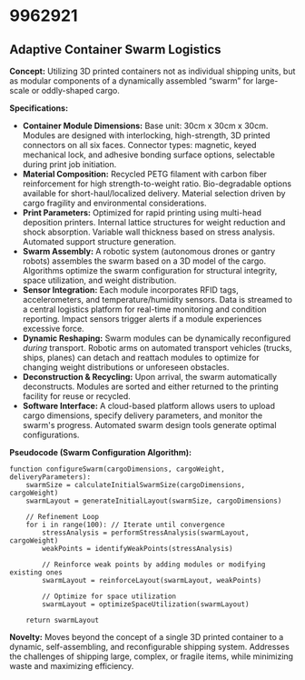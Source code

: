 # 9962921

## Adaptive Container Swarm Logistics

**Concept:** Utilizing 3D printed containers not as individual shipping units, but as modular components of a dynamically assembled “swarm” for large-scale or oddly-shaped cargo.

**Specifications:**

*   **Container Module Dimensions:** Base unit: 30cm x 30cm x 30cm.  Modules are designed with interlocking, high-strength, 3D printed connectors on all six faces. Connector types: magnetic, keyed mechanical lock, and adhesive bonding surface options, selectable during print job initiation.
*   **Material Composition:**  Recycled PETG filament with carbon fiber reinforcement for high strength-to-weight ratio. Bio-degradable options available for short-haul/localized delivery.  Material selection driven by cargo fragility and environmental considerations.
*   **Print Parameters:** Optimized for rapid printing using multi-head deposition printers. Internal lattice structures for weight reduction and shock absorption. Variable wall thickness based on stress analysis.  Automated support structure generation.
*   **Swarm Assembly:**  A robotic system (autonomous drones or gantry robots) assembles the swarm based on a 3D model of the cargo.  Algorithms optimize the swarm configuration for structural integrity, space utilization, and weight distribution.
*   **Sensor Integration:** Each module incorporates RFID tags, accelerometers, and temperature/humidity sensors. Data is streamed to a central logistics platform for real-time monitoring and condition reporting.  Impact sensors trigger alerts if a module experiences excessive force.
*   **Dynamic Reshaping:**  Swarm modules can be dynamically reconfigured *during* transport.  Robotic arms on automated transport vehicles (trucks, ships, planes) can detach and reattach modules to optimize for changing weight distributions or unforeseen obstacles.
*   **Deconstruction & Recycling:** Upon arrival, the swarm automatically deconstructs. Modules are sorted and either returned to the printing facility for reuse or recycled.
*   **Software Interface:** A cloud-based platform allows users to upload cargo dimensions, specify delivery parameters, and monitor the swarm's progress.  Automated swarm design tools generate optimal configurations. 

**Pseudocode (Swarm Configuration Algorithm):**

```
function configureSwarm(cargoDimensions, cargoWeight, deliveryParameters):
    swarmSize = calculateInitialSwarmSize(cargoDimensions, cargoWeight)
    swarmLayout = generateInitialLayout(swarmSize, cargoDimensions)

    // Refinement Loop
    for i in range(100): // Iterate until convergence
        stressAnalysis = performStressAnalysis(swarmLayout, cargoWeight)
        weakPoints = identifyWeakPoints(stressAnalysis)

        // Reinforce weak points by adding modules or modifying existing ones
        swarmLayout = reinforceLayout(swarmLayout, weakPoints)

        // Optimize for space utilization
        swarmLayout = optimizeSpaceUtilization(swarmLayout)

    return swarmLayout
```

**Novelty:**  Moves beyond the concept of a single 3D printed container to a dynamic, self-assembling, and reconfigurable shipping system.  Addresses the challenges of shipping large, complex, or fragile items, while minimizing waste and maximizing efficiency.